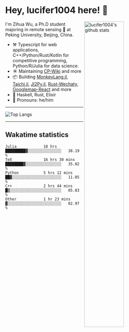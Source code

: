 # Hey, lucifer1004 here! :wave:

<img width="50%" align="right" alt="lucifer1004's github stats" src="https://github-readme-stats.vercel.app/api?username=lucifer1004&show_icons=true">

I'm Zihua Wu, a Ph.D student majoring in remote sensing :satellite: at Peking University, Beijing, China.

- :hammer_and_pick: Typescript for web applications, C++/Python/Rust/Kotlin for competitive programming, Python/R/Julia for data science.
- :sunny: Maintaining [CP-Wiki](https://cp-wiki.vercel.app) and more 
- :package: Building [MonkeyLang.jl](https://github.com/lucifer1004/MonkeyLang.jl), [Taichi.jl](https://github.com/lucifer1004/Taichi.jl), [Jl2Py.jl](https://github.com/lucifer1004/Jl2Py.jl), [Rust-Wechaty](https://github.com/wechaty/rust-wechaty), [Googlemap-React](https://github.com/googlemap-react/googlemap-react) and more
- :seedling: Haskell, Rust, Elixir
- :man: Pronouns: he/him

---

![Top Langs](https://github-readme-stats.vercel.app/api/top-langs/?username=lucifer1004&layout=compact)

---

## Wakatime statistics

<!--START_SECTION:waka-->

```text
Julia            18 hrs          █████████▓░░░░░░░░░░░░░░░   38.19 %
TeX              16 hrs 30 mins  ████████▓░░░░░░░░░░░░░░░░   35.02 %
Python           5 hrs 12 mins   ██▓░░░░░░░░░░░░░░░░░░░░░░   11.05 %
C++              2 hrs 44 mins   █▒░░░░░░░░░░░░░░░░░░░░░░░   05.83 %
Other            1 hr 23 mins    ▓░░░░░░░░░░░░░░░░░░░░░░░░   02.97 %
```

<!--END_SECTION:waka-->

